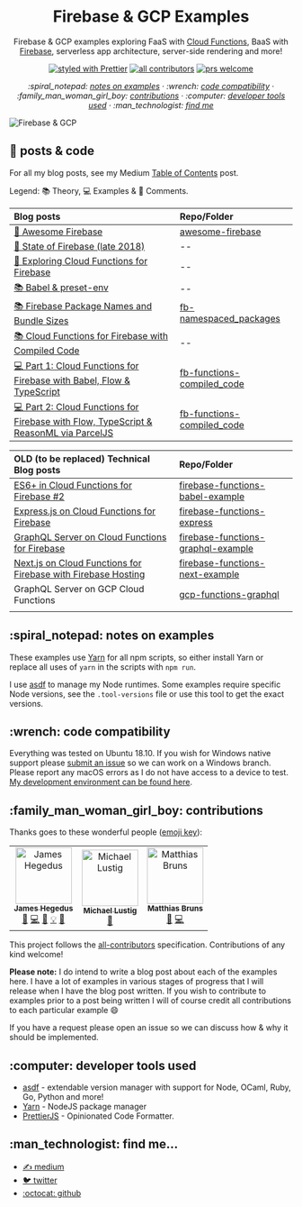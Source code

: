 <h1 align="center">Firebase & GCP Examples</h1>

<p align="center">
Firebase & GCP examples exploring FaaS with <a href="https://firebase.google.com/docs/functions/">Cloud Functions</a>, BaaS with <a href="https://firebase.google.com/">Firebase</a>, serverless app architecture, server-side rendering and more!
</p>

<!-- badges -->

<p align="center">
  <a href="https://github.com/prettier/prettier"><img alt="styled with Prettier" src="https://img.shields.io/badge/code_style-prettier-ff69b4.svg?style=flat" /></a>
  <a href="#contribs"><img alt="all contributors" src="https://img.shields.io/badge/all_contributors-1-orange.svg?style=flat" /></a>
  <a href="#contribs"><img alt="prs welcome" src="https://img.shields.io/badge/PRs-welcome-brightgreen.svg?style=flat" /></a>
</p>

<!-- toc -->

<p align="center">
    <em>
      :spiral_notepad: <a href="#notes">notes on examples</a>
      · :wrench: <a href="#code-compat">code compatibility</a>
      · :family_man_woman_girl_boy: <a href="#contribs">contributions</a>
      · :computer: <a href="#dev-tools">developer tools used</a>
      · :man_technologist: <a href="#find-me">find me</a>
    </em>
</p>

<img
    src='https://cdn-images-1.medium.com/max/1000/1*gJJhD2GynUDikKl5OWbk_w.gif'
    title='Firebase & Google Cloud Platform Examples'
    alt="Firebase & GCP"
/>

<h2 id="posts-n-code">📑 posts & code</h2>

For all my blog posts, see my Medium [Table of Contents](https://medium.com/@jthegedus/table-of-contents-ec337953b39b) post.

Legend: 📚 Theory, 💻 Examples & 💬 Comments.

| Blog posts                                                                                                                                                                                                  | Repo/Folder                                                       |
| :---------------------------------------------------------------------------------------------------------------------------------------------------------------------------------------------------------- | :---------------------------------------------------------------- |
| [💬 Awesome Firebase](https://medium.com/@jthegedus/awesome-firebase-6876cb9563e4)                                                                                                                          | [awesome-firebase](https://github.com/jthegedus/awesome-firebase) |
| [💬 State of Firebase (late 2018)](https://medium.com/@jthegedus/the-state-of-firebase-late-18-e74e6d4a940e)                                                                                                | --                                                                |
| [💬 Exploring Cloud Functions for Firebase](https://medium.com/@jthegedus/exploring-cloud-functions-for-firebase-cdf62297349e)                                                                              | --                                                                |
| [📚 Babel & preset-env](https://medium.com/@jthegedus/babel-preset-env-cbc0bbf06b8f)                                                                                                                        | --                                                                |
| [📚 Firebase Package Names and Bundle Sizes](https://medium.com/@jthegedus/firebase-package-names-and-bundle-sizes-ec10cede63f1)                                                                            | [fb-namespaced_packages](/fb-namespaced_packages)                 |
| [📚 Cloud Functions for Firebase with Compiled Code](https://medium.com/@jthegedus/cloud-functions-for-firebase-with-compiled-code-e234e83462dc)                                                            | --                                                                |
| [💻 Part 1: Cloud Functions for Firebase with Babel, Flow & TypeScript](https://medium.com/@jthegedus/cloud-functions-for-firebase-with-babel-flow-typescript-796606628d37)                                 | [fb-functions-compiled_code](/fb-functions-compiled_code)         |
| [💻 Part 2: Cloud Functions for Firebase with Flow, TypeScript & ReasonML via ParcelJS](https://medium.com/@jthegedus/cloud-functions-for-firebase-with-flow-typescript-reasonml-via-parceljs-bf94dd5b325c) | [fb-functions-compiled_code](/fb-functions-compiled_code)         |

| OLD (to be replaced) Technical Blog posts                                                                                                                                 | Repo/Folder                                                                                                                         |
| :------------------------------------------------------------------------------------------------------------------------------------------------------------------------ | :---------------------------------------------------------------------------------------------------------------------------------- |
| [ES6+ in Cloud Functions for Firebase #2](https://medium.com/@jthegedus/es6-in-cloud-functions-for-firebase-2-415d15205468)                                               | [firebase-functions-babel-example](https://github.com/jthegedus/firebase-gcp-examples/tree/deprecated/firebase-functions-es6-babel) |
| [Express.js on Cloud Functions for Firebase](https://medium.com/@jthegedus/express-js-on-cloud-functions-for-firebase-86ed26f9144c)                                       | [firebase-functions-express](/fb-functions-express)                                                                                 |
| [GraphQL Server on Cloud Functions for Firebase](https://medium.com/@jthegedus/graphql-server-on-cloud-functions-for-firebase-ae97441399c0)                               | [firebase-functions-graphql-example](https://github.com/jthegedus/firebase-functions-graphql-example)                               |
| [Next.js on Cloud Functions for Firebase with Firebase Hosting](https://medium.com/@jthegedus/next-js-on-cloud-functions-for-firebase-with-firebase-hosting-7911465298f2) | [firebase-functions-next-example](https://github.com/jthegedus/firebase-functions-next-example)                                     |
| GraphQL Server on GCP Cloud Functions                                                                                                                                     | [gcp-functions-graphql](/gcp-functions-graphql)                                                                                     |
| []()                                                                                                                                                                      | [](/)                                                                                                                               |

<h2 id="notes">:spiral_notepad: notes on examples</h2>

These examples use [Yarn](https://yarnpkg.com/) for all npm scripts, so either install Yarn or replace all uses of `yarn` in the scripts with `npm run`.

I use [asdf](https://github.com/asdf-vm/asdf) to manage my Node runtimes. Some examples require specific Node versions, see the `.tool-versions` file or use this tool to get the exact versions.

<h2 id="code-compat">:wrench: code compatibility</h2>

Everything was tested on Ubuntu 18.10. If you wish for Windows native support please [submit an issue](https://github.com/jthegedus/firebase-gcp-examples/issues/new) so we can work on a Windows branch. Please report any macOS errors as I do not have access to a device to test. [My development environment can be found here](https://github.com/jthegedus/dotfiles).

<h2 id="contribs">:family_man_woman_girl_boy: contributions</h2>

Thanks goes to these wonderful people ([emoji key](https://github.com/kentcdodds/all-contributors#emoji-key)):

<!-- ALL-CONTRIBUTORS-LIST:START - Do not remove or modify this section -->
<!-- prettier-ignore -->
<table><tr><td align="center"><a href="https://medium.com/@jthegedus"><img src="https://avatars2.githubusercontent.com/u/20798510?v=4" width="100px;" alt="James Hegedus"/><br /><sub><b>James Hegedus</b></sub></a><br /><a href="#blog-jthegedus" title="Blogposts">📝</a> <a href="https://github.com/jthegedus/firebase-gcp-examples/commits?author=jthegedus" title="Code">💻</a> <a href="https://github.com/jthegedus/firebase-gcp-examples/commits?author=jthegedus" title="Documentation">📖</a> <a href="#example-jthegedus" title="Examples">💡</a> <a href="#ideas-jthegedus" title="Ideas, Planning, & Feedback">🤔</a></td><td align="center"><a href="https://www.linkedin.com/in/michaellustig"><img src="https://avatars2.githubusercontent.com/u/6922904?v=4" width="100px;" alt="Michael Lustig"/><br /><sub><b>Michael Lustig</b></sub></a><br /><a href="https://github.com/jthegedus/firebase-gcp-examples/issues?q=author%3Atechnoplato" title="Bug reports">🐛</a></td><td align="center"><a href="http://www.mbdesigns.de"><img src="https://avatars3.githubusercontent.com/u/1906627?v=4" width="100px;" alt="Matthias Bruns"/><br /><sub><b>Matthias Bruns</b></sub></a><br /><a href="https://github.com/jthegedus/firebase-gcp-examples/issues?q=author%3Amatthiasbruns" title="Bug reports">🐛</a> <a href="https://github.com/jthegedus/firebase-gcp-examples/commits?author=matthiasbruns" title="Code">💻</a></td></tr></table>

<!-- ALL-CONTRIBUTORS-LIST:END -->

This project follows the [all-contributors](https://github.com/kentcdodds/all-contributors) specification. Contributions of any kind welcome!

**Please note:** I do intend to write a blog post about each of the examples here. I have a lot of examples in various stages of progress that I will release when I have the blog post written. If you wish to contribute to examples prior to a post being written I will of course credit all contributions to each particular example :smile:

If you have a request please open an issue so we can discuss how & why it should be implemented.

<h2 id="dev-tools">:computer: developer tools used</h2>

- [asdf](https://github.com/asdf-vm/asdf) - extendable version manager with support for Node, OCaml, Ruby, Go, Python and more!
- [Yarn](https://github.com/yarnpkg/yarn) - NodeJS package manager
- [PrettierJS](https://prettier.io/) - Opinionated Code Formatter.

<h2 id="find-me">:man_technologist: find me...</h2>

<ul>
  <li><a href="https://medium.com/@jthegedus">✍️ medium</a></li>
  <li><a href="https://twitter.com/jthegedus">🐦 twitter</a></li>
  <li><a href="https://github.com/jthegedus">:octocat: github</a></li>
</ul>
